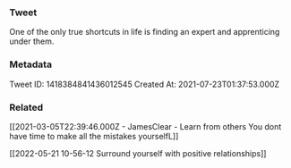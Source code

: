 ### Tweet
One of the only true shortcuts in life is finding an expert and apprenticing under them.

### Metadata
Tweet ID: 1418384841436012545
Created At: 2021-07-23T01:37:53.000Z

### Related
[[2021-03-05T22:39:46.000Z - JamesClear - Learn from others You dont have time to make all the mistakes yourselfL]]

[[2022-05-21 10-56-12 Surround yourself with positive relationships]]


